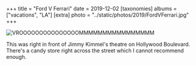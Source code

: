 +++
title = "Ford V Ferrari"
date = 2019-12-02
[taxonomies]
albums = ["vacations", "LA"]
[extra]
photo = "../static/photos/2019/FordVFerrari.jpg"
+++

![](/photos/2019/FordVFerrari.jpg "VROOOOOOOOOOOOOOOMMMMMMMMMMMMMMMM")

This was right in front of Jimmy Kimmel's theatre on Hollywood Boulevard. There's a candy store right across
the street which I cannot recommend enough.
